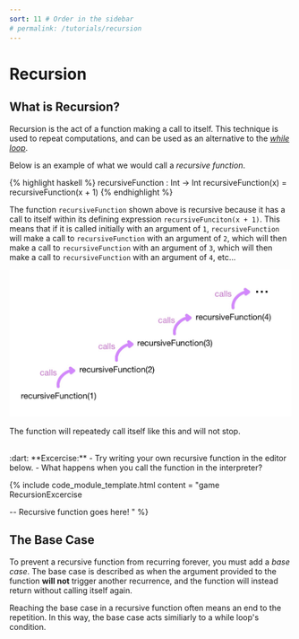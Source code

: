 ```yaml
---
sort: 11 # Order in the sidebar
# permalink: /tutorials/recursion
---
```


# Recursion

## What is Recursion?
Recursion is the act of a function making a call to itself. This technique is used to repeat computations, and can be used as an alternative to the [*while loop*](./loops).

Below is an example of what we would call a *recursive function*.

{% highlight haskell %}
recursiveFunction : Int -> Int
recursiveFunction(x) = recursiveFunction(x + 1) 
{% endhighlight %}

The function `recursiveFunction` shown above is recursive because it has a call to itself within its defining expression `recursiveFunciton(x + 1)`.
This means that if it is called initially with an argument of `1`, `recursiveFunction` will make a call to `recursiveFunction` with an argument of `2`, which will then make a call to `recursiveFunction` with an argument of `3`, which will then make a call to `recursiveFunction` with an argument of `4`, etc...

![recursiveFunction](../imgs/recursion-recursiveFunction.jpg)

The function will repeatedy call itself like this and will not stop.

<br/>
:dart: **Excercise:** 
- Try writing your own recursive function in the editor below.  
- What happens when you call the function in the interpreter?

{% include code_module_template.html 
content = "game RecursionExcercise

-- Recursive function goes here!
"
%}


## The Base Case
To prevent a recursive function from recurring forever, you must add a *base case*. The base case is described as when the argument provided to the function **will not** trigger another recurrence, and the function will instead return without calling itself again.

Reaching the base case in a recursive function often means an end to the repetition.
In this way, the base case acts similiarly to a while loop's condition.
